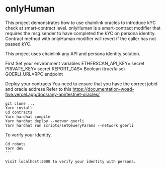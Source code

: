 # onlyHuman 

This project demonstrates  how to use chainlink oracles to introduce kYC check at smart-contract level. 
onlyHuman is a smart-contract modifier that requires the msg.sender to have completed the kYC on persona identity.
Contract method with onlyHuman modifier will revert if the caller has not passed kYC.

This project uses chainlink any API and persona identity solution.

First
Set your environment variables
ETHERSCAN_API_KEY= secret
PRIVATE_KEY= secret
REPORT_GAS= Boolean (true/false)
GOERLI_URL=RPC endpoint 

Deploy your contracts
You need to ensure that you have the correct jobid and oracle address
Refer to this https://documentation-woad-five.vercel.app/docs/any-api/testnet-oracles/

```shell
git clone ...
Yarn install
Cd contracts
Yarn hardhat compile
Yarn hardhat deploy --networ goerli
Yarn hardhat run scripts/setQeueryParams --network goerli 
```
To verify your identity,
```shell
Cd robots
Yarn dev
'''

Visit localhost:3000 to verify your identity with persona.

